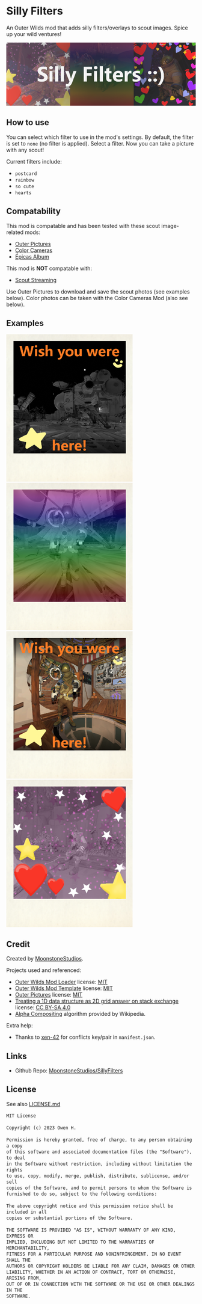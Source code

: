 # Silly Filters
An Outer Wilds mod that adds silly filters/overlays to scout images.
Spice up your wild ventures!

![Thumbnail for the mod.](Images/thumbnail.png)

## How to use
You can select which filter to use in the mod's settings. By default, the filter is set to `none` (no filter is applied).
Select a filter. Now you can take a picture with any scout!

Current filters include:
- `postcard`
- `rainbow`
- `so cute`
- `hearts`

## Compatability
This mod is compatable and has been tested with these scout image-related mods:
- [Outer Pictures](https://outerwildsmods.com/mods/outerpictures/)
- [Color Cameras](https://outerwildsmods.com/mods/colorcameras/)
- [Épicas Album](https://outerwildsmods.com/mods/picasalbum/)


This mod is **NOT** compatable with:
- [Scout Streaming](https://outerwildsmods.com/mods/scoutstreaming/)

Use Outer Pictures to download and save the scout photos (see examples below). Color photos can be taken with the Color Cameras Mod (also see below).

## Examples

<!--https://gist.github.com/DavidWells/7d2e0e1bc78f4ac59a123ddf8b74932d?permalink_comment_id=4536101#gistcomment-4536101-->
<p>
<img width="336" src="Images/picture1.png" alt="Example of the 'postcard' filter.">
<img width="336" src="Images/picture2.png" alt="Example of the 'rainbow' filter.">
<img width="336" src="Images/picture3.png" alt="Example of the 'postcard' filter with a colored scout image made using the Color Cameras mod.">
<img width="336" src="Images/picture4.png" alt="Example of the 'so cute' filter.">
</p>


## Credit
Created by [MoonstoneStudios](https://github.com/MoonstoneStudios). 

Projects used and referenced:
- [Outer Wilds Mod Loader](https://github.com/ow-mods/owml) license: [MIT](https://github.com/ow-mods/owml/blob/e308381541bfe799fb4c8a401fee54bc5e2f9153/LICENSE)
- [Outer Wilds Mod Template](https://github.com/ow-mods/ow-mod-template) license: [MIT](https://github.com/ow-mods/ow-mod-template/blob/c1d95b11a3415b7f141482c9199890745cd63e77/LICENSE)
- [Outer Pictures](https://github.com/Pau318/OuterPictures) license: [MIT](https://github.com/Pau318/OuterPictures/blob/d45bb855cdb11c8f6a9ab834b16c89e634021f52/LICENSE)
- [Treating a 1D data structure as 2D grid answer on stack exchange](https://softwareengineering.stackexchange.com/a/212813) license: [CC BY-SA 4.0](https://creativecommons.org/licenses/by-sa/4.0/)
- [Alpha Compositing](https://en.wikipedia.org/wiki/Alpha_compositing) algorithm provided by Wikipedia.


Extra help:
- Thanks to [xen-42](https://github.com/xen-42) for conflicts key/pair in `manifest.json`.

## Links
- Github Repo: [MoonstoneStudios/SillyFilters](https://github.com/MoonstoneStudios/SillyFilters)

## License
See also [LICENSE.md](LICENSE.md)

```
MIT License

Copyright (c) 2023 Owen H.

Permission is hereby granted, free of charge, to any person obtaining a copy
of this software and associated documentation files (the "Software"), to deal
in the Software without restriction, including without limitation the rights
to use, copy, modify, merge, publish, distribute, sublicense, and/or sell
copies of the Software, and to permit persons to whom the Software is
furnished to do so, subject to the following conditions:

The above copyright notice and this permission notice shall be included in all
copies or substantial portions of the Software.

THE SOFTWARE IS PROVIDED "AS IS", WITHOUT WARRANTY OF ANY KIND, EXPRESS OR
IMPLIED, INCLUDING BUT NOT LIMITED TO THE WARRANTIES OF MERCHANTABILITY,
FITNESS FOR A PARTICULAR PURPOSE AND NONINFRINGEMENT. IN NO EVENT SHALL THE
AUTHORS OR COPYRIGHT HOLDERS BE LIABLE FOR ANY CLAIM, DAMAGES OR OTHER
LIABILITY, WHETHER IN AN ACTION OF CONTRACT, TORT OR OTHERWISE, ARISING FROM,
OUT OF OR IN CONNECTION WITH THE SOFTWARE OR THE USE OR OTHER DEALINGS IN THE
SOFTWARE.
```